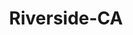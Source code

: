 ---
title: Riverside-CA
slug: riverside-ca
f_state:
- cms/state/california.md
f_locations:
- cms/payday-loan/a-goldx-instant-money-centers-423.md
- cms/payday-loan/a-goldx-payday-loan-centers-426.md
- cms/payday-loan/advance-america-1247.md
- cms/payday-loan/advance-america-1282.md
- cms/payday-loan/advance-til-payday-3418.md
- cms/payday-loan/advance-til-payday-3425.md
- cms/payday-loan/any-kind-check-4594.md
- cms/payday-loan/budgetline-cash-advance-5557.md
- cms/payday-loan/c-d-check-cashing-5665.md
- cms/payday-loan/califorina-budget-finance-5742.md
- cms/payday-loan/califorina-budget-finance-5752.md
- cms/payday-loan/califorina-budget-finance-5753.md
- cms/payday-loan/cash-4-checks-6328.md
- cms/payday-loan/cash-cash-advance-6756.md
- cms/payday-loan/cash-n-go-8000.md
- cms/payday-loan/cash-plus-15-8262.md
- cms/payday-loan/cash-plus-8290.md
- cms/payday-loan/cash-to-go-8736.md
- cms/payday-loan/cash-to-go-8737.md
- cms/payday-loan/cashback-payday-advance-9078.md
- cms/payday-loan/check-cashiers-10718.md
- cms/payday-loan/check-into-cash-11602.md
- cms/payday-loan/check-into-cash-11641.md
- cms/payday-loan/check-into-cash-11642.md
- cms/payday-loan/check-into-cash-11643.md
- cms/payday-loan/check-into-cash-of-california-13254.md
- cms/payday-loan/check-into-cash-of-california-13289.md
- cms/payday-loan/check-into-cash-of-california-13290.md
- cms/payday-loan/checking-check-cashing-centers-14262.md
- cms/payday-loan/checking-check-cashing-centers-14264.md
- cms/payday-loan/cypress-shop-go-15620.md
- cms/payday-loan/cypress-shop-go-15621.md
- cms/payday-loan/dollar-check-cashing-16032.md
- cms/payday-loan/dollar-check-cashing-16033.md
- cms/payday-loan/e-z-cash-advance-16370.md
- cms/payday-loan/e-z-cash-advance-16373.md
- cms/payday-loan/e-z-cash-advance-16374.md
- cms/payday-loan/eagle-check-cashing-16434.md
- cms/payday-loan/eagle-check-cashing-16435.md
- cms/payday-loan/early-payday-inc-16471.md
- cms/payday-loan/el-camino-transferencias-inc-16727.md
- cms/payday-loan/ez-cash-17269.md
- cms/payday-loan/ez-cash-17295.md
- cms/payday-loan/f-e-hedman-since-1914-17409.md
- cms/payday-loan/ffi-payday-loans-17985.md
- cms/payday-loan/galt-ventures-inc-18895.md
- cms/payday-loan/goldx-payday-loan-centers-19082.md
- cms/payday-loan/h-b-express-inc.-19273.md
- cms/payday-loan/instant-cash-19614.md
- cms/payday-loan/jaguar-check-cashing-19828.md
- cms/payday-loan/jaguar-check-cashing-19829.md
- cms/payday-loan/jaguar-check-cashing-19830.md
- cms/payday-loan/jiro-exchange-money-express-19873.md
- cms/payday-loan/kim-daniel-20023.md
- cms/payday-loan/lottery-ticket-sales---instant-games-retailers-riverside-chec-20539.md
- cms/payday-loan/monetary-management-of-ca-inc-21041.md
- cms/payday-loan/monetary-management-of-calif-i-21092.md
- cms/payday-loan/monetary-management-of-calif-inc-21093.md
- cms/payday-loan/money-mart-21399.md
- cms/payday-loan/money-mart-21407.md
- cms/payday-loan/money-mart-21408.md
- cms/payday-loan/money-mart-21409.md
- cms/payday-loan/national-cash-advance-22470.md
- cms/payday-loan/national-cash-advance-22475.md
- cms/payday-loan/nour-check-cash-23125.md
- cms/payday-loan/nour-check-cashing-23126.md
- cms/payday-loan/omnex-group-23245.md
- cms/payday-loan/pacific-check-cashing-23400.md
- cms/payday-loan/payday-advance-23734.md
- cms/payday-loan/service-annex-26322.md
- cms/payday-loan/speedy-cash-26701.md
- cms/payday-loan/speedy-cash-26703.md
- cms/payday-loan/super-cash-advance-27019.md
- cms/payday-loan/supermail-international-27043.md
- cms/payday-loan/t&j-check-cashing-27090.md
- cms/payday-loan/united-sttes-amer-chcks-cashed-28223.md
- cms/payday-loan/vigo-28568.md
- cms/payday-loan/xpress-cash-til-payday-riversi-28916.md
updated-on: '2024-05-30T13:41:28.615Z'
created-on: '2024-05-30T13:41:28.615Z'
published-on: '2024-05-30T13:54:32.469Z'
f_city: Riverside
layout: '[city].html'
tags: city
---